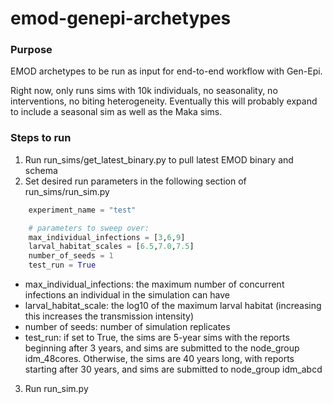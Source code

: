 # emod-genepi-archetypes

### Purpose
EMOD archetypes to be run as input for end-to-end workflow with Gen-Epi.

Right now, only runs sims with 10k individuals, no seasonality, no interventions, no biting heterogeneity.  Eventually this will probably expand to include a seasonal sim as well as the Maka sims.

### Steps to run
1. Run run_sims/get_latest_binary.py to pull latest EMOD binary and schema
2. Set desired run parameters in the following section of run_sims/run_sim.py
```python
    experiment_name = "test"

    # parameters to sweep over:
    max_individual_infections = [3,6,9]
    larval_habitat_scales = [6.5,7.0,7.5]
    number_of_seeds = 1
    test_run = True
```
- max_individual_infections: the maximum number of concurrent infections an individual in the simulation can have
- larval_habitat_scale: the log10 of the maximum larval habitat (increasing this increases the transmission intensity)
- number of seeds: number of simulation replicates
- test_run: if set to True, the sims are 5-year sims with the reports beginning after 3 years, and sims are submitted to the node_group idm_48cores.  Otherwise, the sims are 40 years long, with reports starting after 30 years, and sims are submitted to node_group idm_abcd

3. Run run_sim.py
